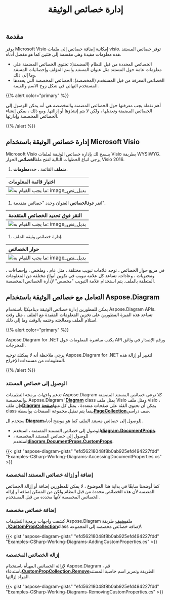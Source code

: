﻿---
title: إدارة خصائص الوثيقة
linktitle: خصائص المستند
type: docs
weight: 80
url: /ar/net/document-properties/
aliases: [/net/document-properties/]
description: إدارة خصائص الوثيقة لملفات visio.
---
## **مقدمة**

يوفر Microsoft Visio إمكانية إضافة خصائص إلى ملفات visio. توفر خصائص المستند هذه معلومات مفيدة وهي مقسمة إلى فئتين كما هو مفصل أدناه.

- الخصائص المحددة من قبل النظام (المضمنة): تحتوي الخصائص المضمنة على معلومات عامة حول المستند مثل عنوان المستند واسم المؤلف وإحصائيات المستند وما إلى ذلك.
- الخصائص المعرفة من قبل المستخدم (المخصصة): الخصائص المخصصة التي يحددها المستخدم النهائي في شكل زوج الاسم والقيمة.

{{% alert color="primary" %}}

أهم نقطة يجب معرفتها حول الخصائص المضمنة والمخصصة هي أنه يمكن الوصول إلى الخصائص المضمنة وتعديلها ، ولكن لا يتم إنشاؤها أو إزالتها. ومع ذلك ، يمكن إنشاء الخصائص المخصصة وإدارتها.

{{% /alert %}}

## **إدارة خصائص الوثيقة باستخدام Microsoft Visio**

 Microsoft Visio يسمح لك بإدارة خصائص الوثيقة لملفات Visio بطريقة WYSIWYG. يرجى اتباع الخطوات التالية لفتح ملف**الخصائص** الحوار Visio 2016.

1.  من**ملف** القائمة ، حدد**معلومات**.

|**اختيار قائمة المعلومات**|
|:- |
|![ما يجب القيام به: image_بديل_نص](managing-document-properties_1.png)|
1.  انقر فوق**الخصائص** العنوان وحدد "خصائص متقدمة".

|**النقر فوق تحديد الخصائص المتقدمة**|
|:- |
|![ما يجب القيام به: image_بديل_نص](managing-document-properties_2.png)|
1. إدارة خصائص وثيقة الملف.

|**حوار الخصائص**|
|:- |
|![ما يجب القيام به: image_بديل_نص](managing-document-properties_3.png)|
في مربع حوار الخصائص ، توجد علامات تبويب مختلفة ، مثل عام ، وملخص ، وإحصاءات ، ومحتويات ، وعادات. تساعد كل علامة تبويب في تكوين أنواع مختلفة من المعلومات المتعلقة بالملف. يتم استخدام علامة التبويب "مخصص" لإدارة الخصائص المخصصة.

## **التعامل مع خصائص الوثيقة باستخدام Aspose.Diagram**

يمكن للمطورين إدارة خصائص الوثيقة ديناميكيًا باستخدام Aspose.Diagram APIs. تساعد هذه الميزة المطورين على تخزين المعلومات المفيدة مع الملف ، مثل وقت استلام الملف ومعالجته وختمه بالوقت وما إلى ذلك.

{{% alert color="primary" %}}

Aspose.Diagram for .NET يكتب مباشرة المعلومات حول API ورقم الإصدار في وثائق المخرجات.

يرجى ملاحظة أنه لا يمكنك توجيه Aspose.Diagram for .NET لتغيير أو إزالة هذه المعلومات من مستندات الإخراج.

{{% /alert %}}

### **الوصول إلى خصائص المستند**

 تدعم واجهات برمجة التطبيقات Aspose.Diagram كلا نوعي خصائص المستند المضمنة والمخصصة. Aspose.Diagram '[**Diagram**](https://reference.aspose.com/diagram/net/aspose.diagram/Diagram) class يمثل ملف Visio ومثل ملف visio ، فإن ملف[**Diagram**](https://reference.aspose.com/diagram/net/aspose.diagram/Diagram) يمكن أن تحتوي الفئة على صفحات متعددة ، يمثل كل منها[**صفحة**](https://reference.aspose.com/diagram/net/aspose.diagram/page) class بينما يتم تمثيل مجموعة الصفحات بواسطة[**PageCollection**](https://reference.aspose.com/diagram/net/aspose.diagram/pagecollection)صف دراسي.

 استخدم ال[**Diagram**](https://reference.aspose.com/diagram/net/aspose.diagram/Diagram)للوصول إلى خصائص مستند الملف كما هو موضح أدناه.

- للوصول إلى خصائص المستند المضمنة ، استخدم[**diagram.DocumentProps**](https://reference.aspose.com/diagram/net/aspose.diagram/documentproperties).
-  للوصول إلى خصائص المستند المخصصة ، استخدم[**diagram.DocumentProps.CustomProps**](https://reference.aspose.com/diagram/net/aspose.diagram/documentproperties/properties/customprops).

{{< gist "aspose-diagram-gists" "efd56218048f8b0ab925efd494227fdd" "Examples-CSharp-Working-Diagrams-AccessingDocumentProperties.cs" >}}

### **إضافة أو إزالة خصائص المستند المخصصة**

كما أوضحنا سابقًا في بداية هذا الموضوع ، لا يمكن للمطورين إضافة أو إزالة الخصائص المضمنة لأن هذه الخصائص محددة من قبل النظام ولكن من الممكن إضافة أو إزالة الخصائص المخصصة لأنها محددة من قبل المستخدم.

### **إضافة خصائص مخصصة**

 كشفت واجهات برمجة التطبيقات Aspose.Diagram ملف[**يضيف**](https://reference.aspose.com/diagram/net/aspose.diagram/custompropcollection/methods/add) طريقة ل[**CustomPropCollection**](https://reference.aspose.com/diagram/net/aspose.diagram/custompropcollection)class لإضافة خصائص مخصصة إلى المجموعة.

{{< gist "aspose-diagram-gists" "efd56218048f8b0ab925efd494227fdd" "Examples-CSharp-Working-Diagrams-AddingCustomProperties.cs" >}}

### **إزالة الخصائص المخصصة**

 لإزالة الخصائص المهيأة باستخدام Aspose.Diagram ، قم باستدعاء[**CustomPropCollection.Remove**](https://reference.aspose.com/diagram/net/aspose.diagram/custompropcollection/methods/remove)الطريقة وتمرير اسم خاصية المستند المراد إزالتها.

{{< gist "aspose-diagram-gists" "efd56218048f8b0ab925efd494227fdd" "Examples-CSharp-Working-Diagrams-RemovingCustomProperties.cs" >}}
